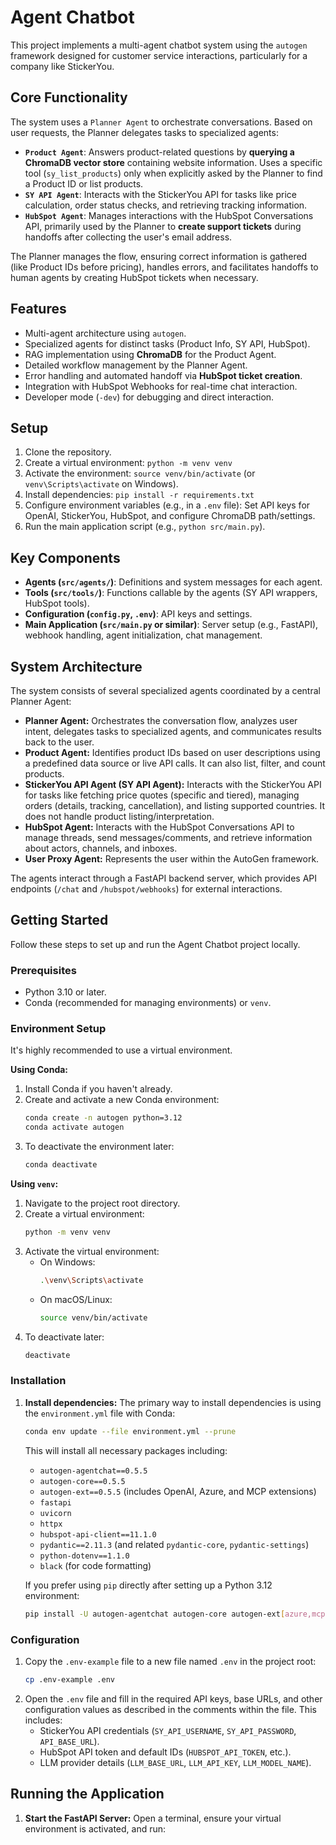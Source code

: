 # Agent Chatbot

This project implements a multi-agent chatbot system using the `autogen` framework designed for customer service interactions, particularly for a company like StickerYou.

## Core Functionality

The system uses a `Planner Agent` to orchestrate conversations. Based on user requests, the Planner delegates tasks to specialized agents:

*   **`Product Agent`**: Answers product-related questions by **querying a ChromaDB vector store** containing website information. Uses a specific tool (`sy_list_products`) only when explicitly asked by the Planner to find a Product ID or list products.
*   **`SY API Agent`**: Interacts with the StickerYou API for tasks like price calculation, order status checks, and retrieving tracking information.
*   **`HubSpot Agent`**: Manages interactions with the HubSpot Conversations API, primarily used by the Planner to **create support tickets** during handoffs after collecting the user's email address.

The Planner manages the flow, ensuring correct information is gathered (like Product IDs before pricing), handles errors, and facilitates handoffs to human agents by creating HubSpot tickets when necessary.

## Features

*   Multi-agent architecture using `autogen`.
*   Specialized agents for distinct tasks (Product Info, SY API, HubSpot).
*   RAG implementation using **ChromaDB** for the Product Agent.
*   Detailed workflow management by the Planner Agent.
*   Error handling and automated handoff via **HubSpot ticket creation**.
*   Integration with HubSpot Webhooks for real-time chat interaction.
*   Developer mode (`-dev`) for debugging and direct interaction.

## Setup

1.  Clone the repository.
2.  Create a virtual environment: `python -m venv venv`
3.  Activate the environment: `source venv/bin/activate` (or `venv\Scripts\activate` on Windows).
4.  Install dependencies: `pip install -r requirements.txt`
5.  Configure environment variables (e.g., in a `.env` file): Set API keys for OpenAI, StickerYou, HubSpot, and configure ChromaDB path/settings.
6.  Run the main application script (e.g., `python src/main.py`).

## Key Components

*   **Agents (`src/agents/`)**: Definitions and system messages for each agent.
*   **Tools (`src/tools/`)**: Functions callable by the agents (SY API wrappers, HubSpot tools).
*   **Configuration (`config.py`, `.env`)**: API keys and settings.
*   **Main Application (`src/main.py` or similar)**: Server setup (e.g., FastAPI), webhook handling, agent initialization, chat management.

## System Architecture

The system consists of several specialized agents coordinated by a central Planner Agent:

- **Planner Agent:** Orchestrates the conversation flow, analyzes user intent, delegates tasks to specialized agents, and communicates results back to the user.
- **Product Agent:** Identifies product IDs based on user descriptions using a predefined data source or live API calls. It can also list, filter, and count products.
- **StickerYou API Agent (SY API Agent):** Interacts with the StickerYou API for tasks like fetching price quotes (specific and tiered), managing orders (details, tracking, cancellation), and listing supported countries. It does not handle product listing/interpretation.
- **HubSpot Agent:** Interacts with the HubSpot Conversations API to manage threads, send messages/comments, and retrieve information about actors, channels, and inboxes.
- **User Proxy Agent:** Represents the user within the AutoGen framework.

The agents interact through a FastAPI backend server, which provides API endpoints (`/chat` and `/hubspot/webhooks`) for external interactions.

## Getting Started

Follow these steps to set up and run the Agent Chatbot project locally.

### Prerequisites

*   Python 3.10 or later.
*   Conda (recommended for managing environments) or `venv`.

### Environment Setup

It's highly recommended to use a virtual environment.

**Using Conda:**

1.  Install Conda if you haven't already.
2.  Create and activate a new Conda environment:
    ```bash
    conda create -n autogen python=3.12
    conda activate autogen
    ```
3.  To deactivate the environment later:
    ```bash
    conda deactivate
    ```

**Using `venv`:**

1.  Navigate to the project root directory.
2.  Create a virtual environment:
    ```bash
    python -m venv venv
    ```
3.  Activate the virtual environment:
    *   On Windows:
        ```bash
        .\venv\Scripts\activate
        ```
    *   On macOS/Linux:
        ```bash
        source venv/bin/activate
        ```
4.  To deactivate later:
    ```bash
    deactivate
    ```

### Installation

1.  **Install dependencies:**
    The primary way to install dependencies is using the `environment.yml` file with Conda:
    ```bash
    conda env update --file environment.yml --prune
    ```
    This will install all necessary packages including:
    *   `autogen-agentchat==0.5.5`
    *   `autogen-core==0.5.5`
    *   `autogen-ext==0.5.5` (includes OpenAI, Azure, and MCP extensions)
    *   `fastapi`
    *   `uvicorn`
    *   `httpx`
    *   `hubspot-api-client==11.1.0`
    *   `pydantic==2.11.3` (and related `pydantic-core`, `pydantic-settings`)
    *   `python-dotenv==1.1.0`
    *   `black` (for code formatting)

    If you prefer using `pip` directly after setting up a Python 3.12 environment:
    ```bash
    pip install -U autogen-agentchat autogen-core autogen-ext[azure,mcp,openai] fastapi uvicorn httpx hubspot-api-client pydantic python-dotenv black
    ```

### Configuration

1.  Copy the `.env-example` file to a new file named `.env` in the project root:
    ```bash
    cp .env-example .env
    ```
2.  Open the `.env` file and fill in the required API keys, base URLs, and other configuration values as described in the comments within the file. This includes:
    *   StickerYou API credentials (`SY_API_USERNAME`, `SY_API_PASSWORD`, `API_BASE_URL`).
    *   HubSpot API token and default IDs (`HUBSPOT_API_TOKEN`, etc.).
    *   LLM provider details (`LLM_BASE_URL`, `LLM_API_KEY`, `LLM_MODEL_NAME`).

## Running the Application

1.  **Start the FastAPI Server:**
    Open a terminal, ensure your virtual environment is activated, and run:
    ```
